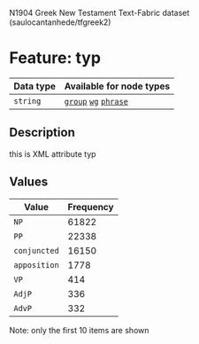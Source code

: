 <p>N1904 Greek New Testament Text-Fabric dataset (saulocantanhede/tfgreek2)</p>

<h1>Feature: typ</h1>

<table>
<thead>
<tr>
  <th>Data type</th>
  <th>Available for node types</th>
</tr>
</thead>
<tbody>
<tr>
  <td><code>string</code></td>
  <td><A HREF="featurebynodetype.md#group"><code>group</code></A> <A HREF="featurebynodetype.md#wg"><code>wg</code></A> <A HREF="featurebynodetype.md#phrase"><code>phrase</code></A></td>
</tr>
</tbody>
</table>

<h2>Description</h2>

<p>this is XML attribute typ</p>

<h2>Values</h2>

<table>
<thead>
<tr>
  <th>Value</th>
  <th>Frequency</th>
</tr>
</thead>
<tbody>
<tr>
  <td><code>NP</code></td>
  <td>61822</td>
</tr>
<tr>
  <td><code>PP</code></td>
  <td>22338</td>
</tr>
<tr>
  <td><code>conjuncted</code></td>
  <td>16150</td>
</tr>
<tr>
  <td><code>apposition</code></td>
  <td>1778</td>
</tr>
<tr>
  <td><code>VP</code></td>
  <td>414</td>
</tr>
<tr>
  <td><code>AdjP</code></td>
  <td>336</td>
</tr>
<tr>
  <td><code>AdvP</code></td>
  <td>332</td>
</tr>
</tbody>
</table>

<p>Note: only the first 10 items are shown</p>
